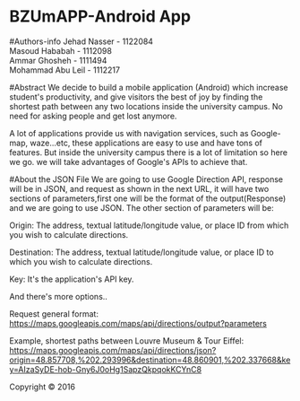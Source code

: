 # BZUmAPP-Android App

#Authors-info
Jehad Nasser - 1122084 <br />
Masoud Hababah - 1112098 <br />
Ammar Ghosheh - 1111494 <br />
Mohammad Abu Leil - 1112217

#Abstract
We decide to build a mobile application (Android) which increase student's productivity, and give visitors the best of joy by finding the shortest path between any two locations inside the university campus. No need for asking people and get lost anymore.

A lot of applications provide us with navigation services, such as Google-map, waze...etc, these applications are easy to use and have tons of features. But inside the university campus there is a lot of limitation so here we go. we will take advantages of Google's APIs to achieve that.

#About the JSON File
We are going to use Google Direction API, response will be in JSON, and request as shown in the next URL, it will have two sections of parameters,first one will be the format of the output(Response) and we are going to use JSON. The other section of parameters will be:

Origin: The address, textual latitude/longitude value, or place ID from which you wish to calculate directions.

Destination: The address, textual latitude/longitude value, or place ID to which you wish to calculate directions.

Key: It's the application's API key.

And there's more options..

Request general format: 
https://maps.googleapis.com/maps/api/directions/output?parameters
 
Example, shortest paths between Louvre Museum & Tour Eiffel:
https://maps.googleapis.com/maps/api/directions/json?origin=48.857708,%202.293996&destination=48.860901,%202.337668&key=AIzaSyDE-hob-Gny6J0oHg1SapzQkpqokKCYnC8




Copyright © 2016
